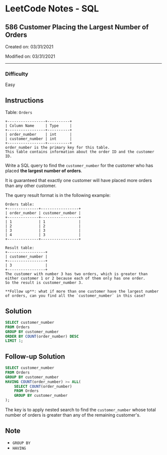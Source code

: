 # LeetCode Notes - SQL

## 586 Customer Placing the Largest Number of Orders

Created on: 03/31/2021

Modified on: 03/31/2021

---

### Difficulty

Easy

## Instructions

Table: `Orders`

```
+-----------------+----------+
| Column Name     | Type     |
+-----------------+----------+
| order_number    | int      |
| customer_number | int      |
+-----------------+----------+
order_number is the primary key for this table.
This table contains information about the order ID and the customer ID.
```

Write a SQL query to find the `customer_number` for the customer who has placed **the largest number of orders**.

It is guaranteed that exactly one customer will have placed more orders than any other customer. 

The query result format is in the following example:

```
Orders table:
+--------------+-----------------+
| order_number | customer_number |
+--------------+-----------------+
| 1            | 1               |
| 2            | 2               |
| 3            | 3               |
| 4            | 3               |
+--------------+-----------------+

Result table:
+-----------------+
| customer_number |
+-----------------+
| 3               |
+-----------------+
The customer with number 3 has two orders, which is greater than either customer 1 or 2 because each of them only has one order. 
So the result is customer_number 3.

**Follow up**: what if more than one customer have the largest number of orders, can you find all the `customer_number` in this case?

```
## Solution

``` sql
SELECT customer_number
FROM Orders
GROUP BY customer_number
ORDER BY COUNT(order_number) DESC
LIMIT 1;
```

## Follow-up Solution

```sql
SELECT customer_number
FROM Orders
GROUP BY customer_number
HAVING COUNT(order_number) >= ALL(
    SELECT COUNT(order_number)
    FROM Orders
    GROUP BY customer_number
);
```

The key is to apply nested search to find the `customer_number` whose total number of orders is greater than any of the remaining customer's.

## Note

- `GROUP BY`
- `HAVING`